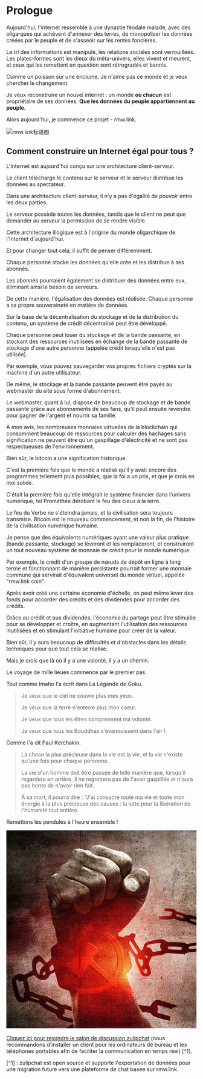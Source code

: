 # Prologue

Aujourd'hui, l'internet ressemble à une dynastie féodale malade, avec des oligarques qui achèvent d'annexer des terres, de monopoliser les données créées par le peuple et de s'asseoir sur les rentes foncières.

Le tri des informations est manipulé, les relations sociales sont verrouillées. Les plates-formes sont les dieux du méta-univers, elles vivent et meurent, et ceux qui les remettent en question sont rétrogradés et bannis.

Comme un poisson sur une enclume. Je n'aime pas ce monde et je veux chercher le changement.

Je veux reconstruire un nouvel internet : un monde **où chacun** est propriétaire de ses données. **Que les données du peuple appartiennent au peuple.**

Alors aujourd'hui, je commence ce projet - rmw.link.

![rmw.link标语图](/slogan.svg)

## Comment construire un Internet égal pour tous ?

L'Internet est aujourd'hui conçu sur une architecture client-serveur.

Le client télécharge le contenu sur le serveur et le serveur distribue les données au spectateur.

Dans une architecture client-serveur, il n'y a pas d'égalité de pouvoir entre les deux parties.

Le serveur possède toutes les données, tandis que le client ne peut que demander au serveur la permission de se rendre visible.

Cette architecture illogique est à l'origine du monde oligarchique de l'Internet d'aujourd'hui.

Et pour changer tout cela, il suffit de penser différemment.

Chaque personne stocke les données qu'elle crée et les distribue à ses abonnés.

Les abonnés pourraient également se distribuer des données entre eux, éliminant ainsi le besoin de serveurs.

De cette manière, l'égalisation des données est réalisée. Chaque personne a sa propre souveraineté en matière de données.

Sur la base de la décentralisation du stockage et de la distribution du contenu, un système de crédit décentralisé peut être développé.

Chaque personne peut louer du stockage et de la bande passante, en stockant des ressources inutilisées en échange de la bande passante de stockage d'une autre personne (appelée crédit lorsqu'elle n'est pas utilisée).

Par exemple, vous pouvez sauvegarder vos propres fichiers cryptés sur la machine d'un autre utilisateur.

De même, le stockage et la bande passante peuvent être payés au webmaster du site sous forme d'abonnement.

Le webmaster, quant à lui, dispose de beaucoup de stockage et de bande passante grâce aux abonnements de ses fans, qu'il peut ensuite revendre pour gagner de l'argent et nourrir sa famille.

À mon avis, les nombreuses monnaies virtuelles de la blockchain qui consomment beaucoup de ressources pour calculer des hachages sans signification ne peuvent être qu'un gaspillage d'électricité et ne sont pas respectueuses de l'environnement.

Bien sûr, le bitcoin a une signification historique.

C'est la première fois que le monde a réalisé qu'il y avait encore des programmes tellement plus possibles, que la foi a un prix, et que je crois en moi solide.

C'était la première fois qu'elle intégrait le système financier dans l'univers numérique, tel Prométhée dérobant le feu des cieux à la terre.

Le feu du Verbe ne s'éteindra jamais, et la civilisation sera toujours transmise. Bitcoin est le nouveau commencement, et non la fin, de l'histoire de la civilisation numérique humaine.

Je pense que des équivalents numériques ayant une valeur plus pratique (bande passante, stockage) se lèveront et les remplaceront, et construiront un tout nouveau système de monnaie de crédit pour le monde numérique.

Par exemple, le crédit d'un groupe de nœuds de dépôt en ligne à long terme et fonctionnant de manière persistante pourrait former une monnaie commune qui servirait d'équivalent universel du monde virtuel, appelée "rmw.link coin".

Après avoir créé une certaine économie d'échelle, on peut même lever des fonds pour accorder des crédits et des dividendes pour accorder des crédits.

Grâce au crédit et aux dividendes, l'économie du partage peut être stimulée pour se développer et croître, en augmentant l'utilisation des ressources inutilisées et en stimulant l'initiative humaine pour créer de la valeur.

Bien sûr, il y aura beaucoup de difficultés et d'obstacles dans les détails techniques pour que tout cela se réalise.

Mais je crois que là où il y a une volonté, il y a un chemin.

Le voyage de mille lieues commence par le premier pas.

Tout comme Imaho l'a écrit dans La Légende de Goku.

> Je veux que le ciel ne couvre plus mes yeux.
> 
> Je veux que la terre n'enterre plus mon coeur.
> 
> Je veux que tous les êtres comprennent ma volonté.
> 
> Je veux que tous les Bouddhas s'évanouissent dans l'air !

Comme l'a dit Paul Kerchakin.

> La chose la plus précieuse dans la vie est la vie, et la vie n'existe qu'une fois pour chaque personne.
> 
> La vie d'un homme doit être passée de telle manière que, lorsqu'il regardera en arrière, il ne regrettera pas de l'avoir gaspillée et n'aura pas honte de n'avoir rien fait.
> 
> À sa mort, il pourra dire : "J'ai consacré toute ma vie et toute mon énergie à la plus précieuse des causes : la lutte pour la libération de l'humanité tout entière.

Remettons les pendules à l'heure ensemble !

![](https://raw.githubusercontent.com/gcxfd/img/gh-pages/1.jpg)

[Cliquez ici pour rejoindre le salon de discussion zulipchat](https://rmw.zulipchat.com) (nous recommandons d'installer un client pour les ordinateurs de bureau et les téléphones portables afin de faciliter la communication en temps réel) [^1].

[^1] : zulipchat est open source et supporte l'exportation de données pour une migration future vers une plateforme de chat basée sur rmw.link.